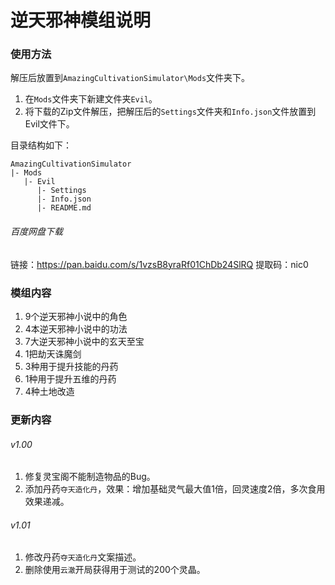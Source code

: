 # 逆天邪神模组说明

### 使用方法

解压后放置到`AmazingCultivationSimulator\Mods`文件夹下。

1. 在`Mods`文件夹下新建文件夹`Evil`。
2. 将下载的Zip文件解压，把解压后的`Settings`文件夹和`Info.json`文件放置到Evil文件下。

目录结构如下：

```
AmazingCultivationSimulator
|- Mods
   |- Evil
      |- Settings
      |- Info.json
      |- README.md
```

###### 百度网盘下载

链接：https://pan.baidu.com/s/1vzsB8yraRf01ChDb24SlRQ 
提取码：nic0

### 模组内容

1. 9个逆天邪神小说中的角色
2. 4本逆天邪神小说中的功法
3. 7大逆天邪神小说中的玄天至宝
4. 1把劫天诛魔剑
5. 3种用于提升技能的丹药
6. 1种用于提升五维的丹药
7. 4种土地改造

### 更新内容

###### v1.00

1. 修复灵宝阁不能制造物品的Bug。
2. 添加丹药`夺天造化丹`，效果：增加基础灵气最大值1倍，回灵速度2倍，多次食用效果递减。

###### v1.01

1. 修改丹药`夺天造化丹`文案描述。
2. 删除使用`云澈`开局获得用于测试的200个灵晶。